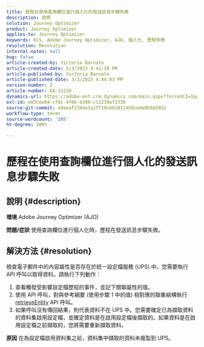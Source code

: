 ```yaml
---
title: 歷程在使用查詢欄位進行個人化的發送訊息步驟失敗
description: 說明
solution: Journey Optimizer
product: Journey Optimizer
applies-to: Journey Optimizer
keywords: KCS, Adobe Journey Optimizer, AJO, 個人化, 歷程失敗
resolution: Resolution
internal-notes: null
bug: false
article-created-by: Victoria Barnato
article-created-date: 3/3/2023 4:41:20 PM
article-published-by: Victoria Barnato
article-published-date: 3/3/2023 4:44:03 PM
version-number: 2
article-number: KA-21220
dynamics-url: https://adobe-ent.crm.dynamics.com/main.aspx?forceUCI=1&pagetype=entityrecord&etn=knowledgearticle&id=645a1537-e2b9-ed11-83fe-6045bd006b25
exl-id: e03cee04-cfdc-4f0b-b399-c11239af3330
source-git-commit: e0aeaf2394a3a1ff19c6b28114b9cede0b9a5952
workflow-type: tm+mt
source-wordcount: '205'
ht-degree: 100%

---
```


# 歷程在使用查詢欄位進行個人化的發送訊息步驟失敗

## 說明 {#description}

<b>環境</b>
Adobe Journey Optimizer (AJO)


<b>問題/症狀</b>
使用查詢欄位進行個人化時，歷程在發送訊息步驟失敗。


## 解決方法 {#resolution}


檢查電子郵件中的內容屬性是否存在於統一設定檔服務 (UPS) 中。您需要執行 API 呼叫以取得資料。請執行下列動作：

1. 查看觸發受影響設定檔歷程的事件，並記下關聯屬性的值。
2. 使用 API 呼叫，對與參考綱要 (使用步驟 1 中的值) 相對應的聯集結構執行 [retrieveEntity](https://developer.adobe.com/experience-platform-apis/references/profile/#tag/Entities/operation/retrieveEntity) API 呼叫。
3. 如果呼叫沒有傳回結果，則代表資料不在 UPS 中。您需要確定已為擷取資料的資料集啟用設定檔，並確定資料是在啟用設定檔後擷取的。如果資料是在啟用設定檔之前擷取的，您將需要重新擷取資料。



<b>原因</b>
在為設定檔啟用資料集之前，資料集中擷取的資料未複製到 UPS。
